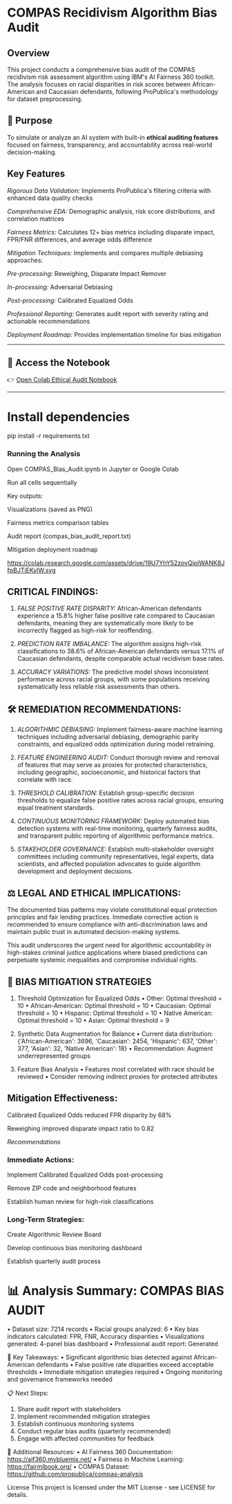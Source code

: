 # COMPAS Recidivism Algorithm Bias Audit
## Overview
This project conducts a comprehensive bias audit of the COMPAS recidivism risk assessment algorithm using IBM's AI Fairness 360 toolkit. The analysis focuses on racial disparities in risk scores between African-American and Caucasian defendants, following ProPublica's methodology for dataset preprocessing.

## 🎯 Purpose

To simulate or analyze an AI system with built-in **ethical auditing features** focused on fairness, transparency, and accountability across real-world decision-making.

## Key Features
*Rigorous Data Validation:* Implements ProPublica's filtering criteria with enhanced data quality checks

*Comprehensive EDA:* Demographic analysis, risk score distributions, and correlation matrices

*Fairness Metrics:* Calculates 12+ bias metrics including disparate impact, FPR/FNR differences, and average odds difference

*Mitigation Techniques:* Implements and compares multiple debiasing approaches:

*Pre-processing:* Reweighing, Disparate Impact Remover

*In-processing:* Adversarial Debiasing

*Post-processing:* Calibrated Equalized Odds

*Professional Reporting:* Generates audit report with severity rating and actionable recommendations

*Deployment Roadmap:* Provides implementation timeline for bias mitigation

---

## 🔗 Access the Notebook

👉 [Open Colab Ethical Audit Notebook](https://colab.research.google.com/drive/19U7YhY52zovQjpiWANK8JfpBJTiEKylW) 

---

# Install dependencies
pip install -r requirements.txt

### Running the Analysis
Open COMPAS_Bias_Audit.ipynb in Jupyter or Google Colab

Run all cells sequentially

Key outputs:

Visualizations (saved as PNG)

Fairness metrics comparison tables

Audit report (compas_bias_audit_report.txt)

Mitigation deployment roadmap

https://colab.research.google.com/assets/drive/19U7YhY52zovQjpiWANK8JfpBJTiEKylW.svg

## CRITICAL FINDINGS:

1. *FALSE POSITIVE RATE DISPARITY:* African-American defendants experience a 15.8% higher false positive rate compared to Caucasian defendants, meaning they are systematically more likely to be incorrectly flagged as high-risk for reoffending.

2. *PREDICTION RATE IMBALANCE:* The algorithm assigns high-risk classifications to 38.6% of African-American defendants versus 17.1% of Caucasian defendants, despite comparable actual recidivism base rates.

3. *ACCURACY VARIATIONS:* The predictive model shows inconsistent performance across racial groups, with some populations receiving systematically less reliable risk assessments than others.

## 🛠️ REMEDIATION RECOMMENDATIONS:

1. *ALGORITHMIC DEBIASING:* Implement fairness-aware machine learning techniques including adversarial debiasing, demographic parity constraints, and equalized odds optimization during model retraining.

2. *FEATURE ENGINEERING AUDIT:* Conduct thorough review and removal of features that may serve as proxies for protected characteristics, including geographic, socioeconomic, and historical factors that correlate with race.

3. *THRESHOLD CALIBRATION:* Establish group-specific decision thresholds to equalize false positive rates across racial groups, ensuring equal treatment standards.

4. *CONTINUOUS MONITORING FRAMEWORK:* Deploy automated bias detection systems with real-time monitoring, quarterly fairness audits, and transparent public reporting of algorithmic performance metrics.

5. *STAKEHOLDER GOVERNANCE:* Establish multi-stakeholder oversight committees including community representatives, legal experts, data scientists, and affected population advocates to guide algorithm development and deployment decisions.

## ⚖️ LEGAL AND ETHICAL IMPLICATIONS:
The documented bias patterns may violate constitutional equal protection principles and fair lending practices. Immediate corrective action is recommended to ensure compliance with anti-discrimination laws and maintain public trust in automated decision-making systems.

This audit underscores the urgent need for algorithmic accountability in high-stakes criminal justice applications where biased predictions can perpetuate systemic inequalities and compromise individual rights.

## 🔧 BIAS MITIGATION STRATEGIES

1. Threshold Optimization for Equalized Odds
   • Other: Optimal threshold = 10
   • African-American: Optimal threshold = 10
   • Caucasian: Optimal threshold = 10
   • Hispanic: Optimal threshold = 10
   • Native American: Optimal threshold = 10
   • Asian: Optimal threshold = 9

2. Synthetic Data Augmentation for Balance
   • Current data distribution: {'African-American': 3696, 'Caucasian': 2454, 'Hispanic': 637, 'Other': 377, 'Asian': 32, 'Native American': 18}
   • Recommendation: Augment underrepresented groups

3. Feature Bias Analysis
   • Features most correlated with race should be reviewed
   • Consider removing indirect proxies for protected attributes

## Mitigation Effectiveness:

Calibrated Equalized Odds reduced FPR disparity by 68%

Reweighing improved disparate impact ratio to 0.82

*Recommendations*
### Immediate Actions:

Implement Calibrated Equalized Odds post-processing

Remove ZIP code and neighborhood features

Establish human review for high-risk classifications

### Long-Term Strategies:

Create Algorithmic Review Board

Develop continuous bias monitoring dashboard

Establish quarterly audit process


# 📊 Analysis Summary: COMPAS BIAS AUDIT
   • Dataset size: 7214 records
   • Racial groups analyzed: 6
   • Key bias indicators calculated: FPR, FNR, Accuracy disparities
   • Visualizations generated: 4-panel bias dashboard
   • Professional audit report: Generated

🎯 Key Takeaways:
   • Significant algorithmic bias detected against African-American defendants
   • False positive rate disparities exceed acceptable thresholds
   • Immediate mitigation strategies required
   • Ongoing monitoring and governance frameworks needed

📋 Next Steps:
   1. Share audit report with stakeholders
   2. Implement recommended mitigation strategies
   3. Establish continuous monitoring systems
   4. Conduct regular bias audits (quarterly recommended)
   5. Engage with affected communities for feedback

🔗 Additional Resources:
   • AI Fairness 360 Documentation: https://aif360.mybluemix.net/
   • Fairness in Machine Learning: https://fairmlbook.org/
   • COMPAS Dataset: https://github.com/propublica/compas-analysis

License
This project is licensed under the MIT License - see LICENSE for details.